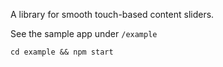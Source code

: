 A library for smooth touch-based content sliders.

See the sample app under `/example`

    cd example && npm start